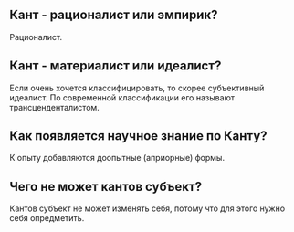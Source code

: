## Кант - рационалист или эмпирик?
Рационалист.

## Кант - материалист или идеалист?
Если очень хочется классифицировать, то скорее субъективный идеалист.
По современной классификации его называют трансценденталистом.

## Как появляется научное знание по Канту?
К опыту добавляются доопытные (априорные) формы.

## Чего не может кантов субъект?
Кантов субъект не может изменять себя, потому что для этого нужно себя опредметить.

